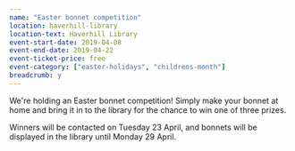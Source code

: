 ```yaml
---
name: "Easter bonnet competition"
location: haverhill-library
location-text: Haverhill Library
event-start-date: 2019-04-08
event-end-date: 2019-04-22
event-ticket-price: free
event-category: ["easter-holidays", "childrens-month"]
breadcrumb: y
---
```


We're holding an Easter bonnet competition! Simply make your bonnet at home and bring it in to the library for the chance to win one of three prizes.

Winners will be contacted on Tuesday 23 April, and bonnets will be displayed in the library until Monday 29 April.
